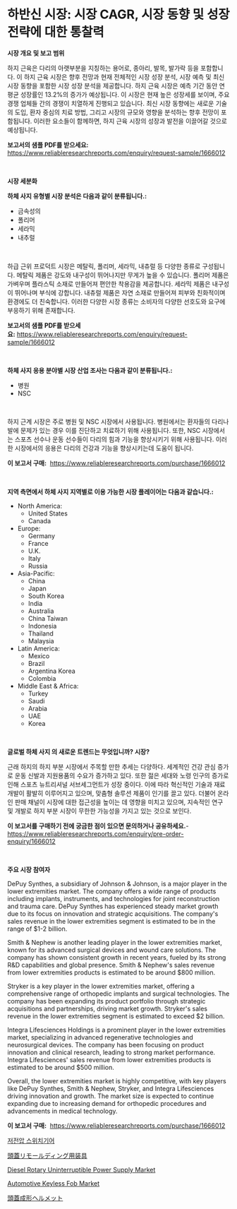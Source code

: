 <p><h1>하반신 시장: 시장 CAGR, 시장 동향 및 성장 전략에 대한 통찰력</h1></p><p><strong>시장 개요 및 보고 범위</strong></p>
<p><p>하지 근육은 다리의 아랫부분을 지칭하는 용어로, 종아리, 발목, 발가락 등을 포함합니다. 이 하지 근육 시장은 향후 전망과 현재 전체적인 시장 성장 분석, 시장 예측 및 최신 시장 동향을 포함한 시장 성장 분석을 제공합니다. 하지 근육 시장은 예측 기간 동안 연평균 성장률인 13.2%의 증가가 예상됩니다. 이 시장은 현재 높은 성장세를 보이며, 주요 경쟁 업체들 간의 경쟁이 치열하게 진행되고 있습니다. 최신 시장 동향에는 새로운 기술의 도입, 환자 중심의 치료 방법, 그리고 시장의 규모와 영향을 분석하는 향후 전망이 포함됩니다. 이러한 요소들이 함께하면, 하지 근육 시장의 성장과 발전을 이끌어갈 것으로 예상됩니다.</p></p>
<p><strong>보고서의 샘플 PDF를 받으세요:</strong> <a href="https://www.reliableresearchreports.com/enquiry/request-sample/1666012">https://www.reliableresearchreports.com/enquiry/request-sample/1666012</a></p>
<p>&nbsp;</p>
<p><strong>시장 세분화</strong></p>
<p><strong>하체 사지 유형별 시장 분석은 다음과 같이 분류됩니다.:</strong></p>
<p><ul><li>금속성의</li><li>폴리머</li><li>세라믹</li><li>내추럴</li></ul></p>
<p>&nbsp;</p>
<p><p>하급 근위 프로덕트 시장은 메탈릭, 폴리머, 세라믹, 내츄럴 등 다양한 종류로 구성됩니다. 메탈릭 제품은 강도와 내구성이 뛰어나지만 무게가 높을 수 있습니다. 폴리머 제품은 가벼우며 플라스틱 소재로 만들어져 편안한 착용감을 제공합니다. 세라믹 제품은 내구성이 뛰어나며 부식에 강합니다. 내츄럴 제품은 자연 소재로 만들어져 피부와 친화적이며 환경에도 더 친숙합니다. 이러한 다양한 시장 종류는 소비자의 다양한 선호도와 요구에 부응하기 위해 존재합니다.</p></p>
<p><strong>보고서의 샘플 PDF를 받으세요:</strong>&nbsp;<a href="https://www.reliableresearchreports.com/enquiry/request-sample/1666012">https://www.reliableresearchreports.com/enquiry/request-sample/1666012</a></p>
<p>&nbsp;</p>
<p><strong> 하체 사지 응용 분야별 시장 산업 조사는 다음과 같이 분류됩니다.:</strong></p>
<p><ul><li>병원</li><li>NSC</li></ul></p>
<p>&nbsp;</p>
<p><p>하지 근계 시장은 주로 병원 및 NSC 시장에서 사용됩니다. 병원에서는 환자들의 다리나 발에 문제가 있는 경우 이를 진단하고 치료하기 위해 사용됩니다. 또한, NSC 시장에서는 스포츠 선수나 운동 선수들이 다리의 힘과 기능을 향상시키기 위해 사용됩니다. 이러한 시장에서의 응용은 다리의 건강과 기능을 향상시키는데 도움이 됩니다.</p></p>
<p><strong>이 보고서 구매:</strong>&nbsp; <a href="https://www.reliableresearchreports.com/purchase/1666012">https://www.reliableresearchreports.com/purchase/1666012</a></p>
<p>&nbsp;</p>
<p><strong>지역 측면에서 하체 사지 지역별로 이용 가능한 시장 플레이어는 다음과 같습니다.:</strong></p>
<p><ul>
    <li>
        North America:
        <ul>
            <li>United States</li>
            <li>Canada</li>
        </ul>
    </li>
    <li>
        Europe:
        <ul>
            <li>Germany</li>
            <li>France</li>
            <li>U.K.</li>
            <li>Italy</li>
            <li>Russia</li>
        </ul>
    </li>
    <li>
        Asia-Pacific:
        <ul>
            <li>China</li>
            <li>Japan</li>
            <li>South Korea</li>
            <li>India</li>
            <li>Australia</li>
            <li>China Taiwan</li>
            <li>Indonesia</li>
            <li>Thailand</li>
            <li>Malaysia</li>
        </ul>
    </li>
    <li>
        Latin America:
        <ul>
            <li>Mexico</li>
            <li>Brazil</li>
            <li>Argentina Korea</li>
            <li>Colombia</li>
        </ul>
    </li>
    <li>
        Middle East & Africa:
        <ul>
            <li>Turkey</li>
            <li>Saudi</li>
            <li>Arabia</li>
            <li>UAE</li>
            <li>Korea</li>
        </ul>
    </li>
    </ul></p>
<p>&nbsp;</p>
<p><strong>글로벌 하체 사지 의 새로운 트렌드는 무엇입니까? 시장?</strong></p>
<p><p>근래 하지의 하지 부분 시장에서 주목할 만한 추세는 다양하다. 세계적인 건강 관심 증가로 운동 신발과 지원용품의 수요가 증가하고 있다. 또한 젊은 세대와 노령 인구의 증가로 인해 스포츠 뉴트리셔널 서브세그먼트가 성장 중이다. 이에 따라 혁신적인 기술과 재료 개발이 활발히 이루어지고 있으며, 맞춤형 솔루션 제품이 인기를 끌고 있다. 더불어 온라인 판매 채널이 시장에 대한 접근성을 높이는 데 영향을 미치고 있으며, 지속적인 연구 및 개발로 하지 부분 시장이 무한한 가능성을 가지고 있는 것으로 보인다.</p></p>
<p><strong>이 보고서를 구매하기 전에 궁금한 점이 있으면 문의하거나 공유하세요.</strong>- <a href="https://www.reliableresearchreports.com/enquiry/pre-order-enquiry/1666012">https://www.reliableresearchreports.com/enquiry/pre-order-enquiry/1666012</a></p>
<p>&nbsp;</p>
<p><strong>주요 시장 참여자</strong></p>
<p><p>DePuy Synthes, a subsidiary of Johnson & Johnson, is a major player in the lower extremities market. The company offers a wide range of products including implants, instruments, and technologies for joint reconstruction and trauma care. DePuy Synthes has experienced steady market growth due to its focus on innovation and strategic acquisitions. The company's sales revenue in the lower extremities segment is estimated to be in the range of $1-2 billion.</p><p>Smith & Nephew is another leading player in the lower extremities market, known for its advanced surgical devices and wound care solutions. The company has shown consistent growth in recent years, fueled by its strong R&D capabilities and global presence. Smith & Nephew's sales revenue from lower extremities products is estimated to be around $800 million.</p><p>Stryker is a key player in the lower extremities market, offering a comprehensive range of orthopedic implants and surgical technologies. The company has been expanding its product portfolio through strategic acquisitions and partnerships, driving market growth. Stryker's sales revenue in the lower extremities segment is estimated to exceed $2 billion.</p><p>Integra Lifesciences Holdings is a prominent player in the lower extremities market, specializing in advanced regenerative technologies and neurosurgical devices. The company has been focusing on product innovation and clinical research, leading to strong market performance. Integra Lifesciences' sales revenue from lower extremities products is estimated to be around $500 million.</p><p>Overall, the lower extremities market is highly competitive, with key players like DePuy Synthes, Smith & Nephew, Stryker, and Integra Lifesciences driving innovation and growth. The market size is expected to continue expanding due to increasing demand for orthopedic procedures and advancements in medical technology.</p></p>
<p><strong>이 보고서 구매:</strong>&nbsp;&nbsp;<a href="https://www.reliableresearchreports.com/purchase/1666012">https://www.reliableresearchreports.com/purchase/1666012</a></p>
<p><p><a href="https://github.com/vsr06p4p49/Market-Research-Report-List-1/blob/main/529557915058.md">저전압 스위치기어</a></p><p><a href="https://github.com/cbigkbh02719/Market-Research-Report-List-1/blob/main/955714216215.md">頭蓋リモールディング用装具</a></p><p><a href="https://github.com/angelajermaine/Market-Research-Report-List-2/blob/main/diesel-rotary-uninterruptible-power-supply-market.md">Diesel Rotary Uninterruptible Power Supply Market</a></p><p><a href="https://issuu.com/reportprime-2/docs/automotive-keyless-fob-market-size-2030.pptx">Automotive Keyless Fob Market</a></p><p><a href="https://github.com/ReganWisoky2023/Market-Research-Report-List-1/blob/main/284117416216.md">頭蓋成形ヘルメット</a></p></p>
